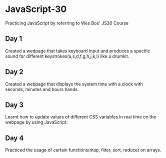 # JavaScript-30
Practicing JavaScript by referring to Wes Bos' JS30 Course

## Day 1
Created a wedpage that takes keyboard input and produces a specific sound for different keystrokes(a,s,d,f,g,h,j,k,l) like a drumkit. 

## Day 2
Created a webpage that displays the system time with a clock with seconds, minutes and hours hands.  

## Day 3
Learnt how to update values of different CSS variables in real time on the webpage by using JavaScript.

## Day 4 
Practiced the usage of certain functions(map, fliter, sort, reduce) on arrays.
